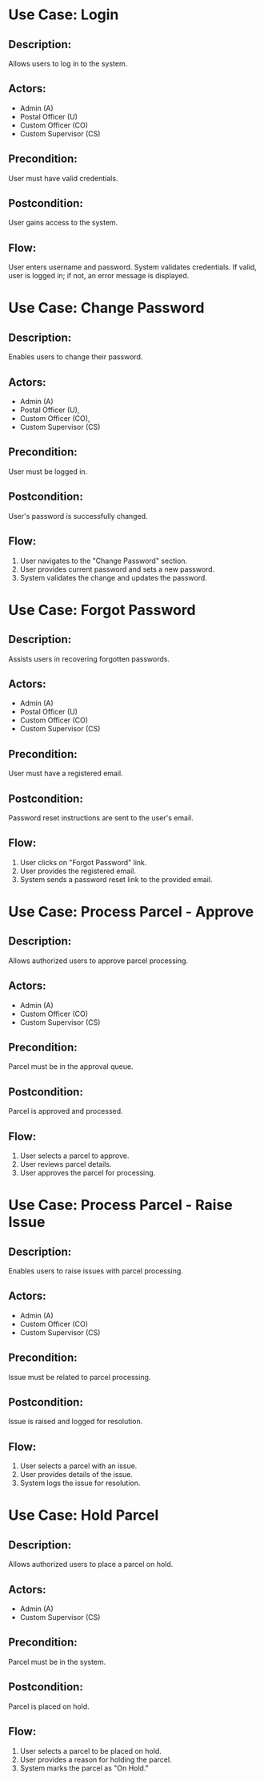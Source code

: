 # Use Case: Login
## Description: 
Allows users to log in to the system.
## Actors: 
- Admin (A) 
- Postal Officer (U)
- Custom Officer (CO)
- Custom Supervisor (CS)
## Precondition: 
User must have valid credentials.
## Postcondition: 
User gains access to the system.
## Flow:
User enters username and password.
System validates credentials.
If valid, user is logged in; if not, an error message is displayed.

# Use Case: Change Password
## **Description**: 
Enables users to change their password.
## **Actors**: 
- Admin (A) 
- Postal Officer (U), 
- Custom Officer (CO), 
- Custom Supervisor (CS)
## **Precondition**: 
User must be logged in.
## **Postcondition**: 
User's password is successfully changed.
## **Flow**:
1. User navigates to the "Change Password" section.
2. User provides current password and sets a new password.
3. System validates the change and updates the password.

# Use Case: Forgot Password
## **Description**: 
Assists users in recovering forgotten passwords.
## **Actors**: 
- Admin (A)
- Postal Officer (U)
- Custom Officer (CO)
- Custom Supervisor (CS)
## **Precondition**: 
User must have a registered email.
## **Postcondition**: 
Password reset instructions are sent to the user's email.
## **Flow**:
1. User clicks on "Forgot Password" link.
2. User provides the registered email.
3. System sends a password reset link to the provided email.

# Use Case: Process Parcel - Approve
## **Description**: 
Allows authorized users to approve parcel processing.
## **Actors**: 
- Admin (A)
- Custom Officer (CO)
- Custom Supervisor (CS)
## **Precondition**: 
Parcel must be in the approval queue.
## **Postcondition**: 
Parcel is approved and processed.
## **Flow**:
1. User selects a parcel to approve.
2. User reviews parcel details.
3. User approves the parcel for processing.


# Use Case: Process Parcel - Raise Issue
## **Description**: 
Enables users to raise issues with parcel processing.
## **Actors**: 
- Admin (A)
- Custom Officer (CO)
- Custom Supervisor (CS)
## **Precondition**: 
Issue must be related to parcel processing.
## **Postcondition**: 
Issue is raised and logged for resolution.
## **Flow**:
1. User selects a parcel with an issue.
2. User provides details of the issue.
3. System logs the issue for resolution.

# Use Case: Hold Parcel
## **Description**: 
Allows authorized users to place a parcel on hold.
## **Actors**: 
- Admin (A)
- Custom Supervisor (CS)
## **Precondition**: 
Parcel must be in the system.
## **Postcondition**: 
Parcel is placed on hold.
## **Flow**:
1. User selects a parcel to be placed on hold.
2. User provides a reason for holding the parcel.
3. System marks the parcel as "On Hold."

